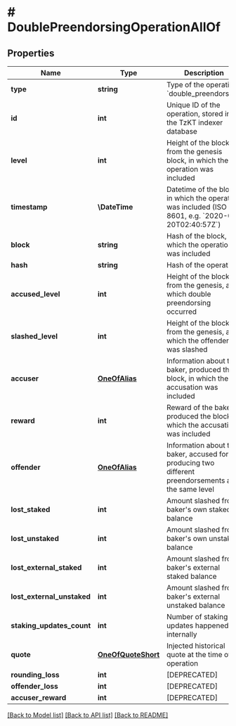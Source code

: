 # # DoublePreendorsingOperationAllOf

## Properties

Name | Type | Description | Notes
------------ | ------------- | ------------- | -------------
**type** | **string** | Type of the operation, &#x60;double_preendorsing&#x60; | [optional]
**id** | **int** | Unique ID of the operation, stored in the TzKT indexer database | [optional]
**level** | **int** | Height of the block from the genesis block, in which the operation was included | [optional]
**timestamp** | **\DateTime** | Datetime of the block, in which the operation was included (ISO 8601, e.g. &#x60;2020-02-20T02:40:57Z&#x60;) | [optional]
**block** | **string** | Hash of the block, in which the operation was included | [optional]
**hash** | **string** | Hash of the operation | [optional]
**accused_level** | **int** | Height of the block from the genesis, at which double preendorsing occurred | [optional]
**slashed_level** | **int** | Height of the block from the genesis, at which the offender was slashed | [optional]
**accuser** | [**OneOfAlias**](OneOfAlias.md) | Information about the baker, produced the block, in which the accusation was included | [optional]
**reward** | **int** | Reward of the baker, produced the block, in which the accusation was included | [optional]
**offender** | [**OneOfAlias**](OneOfAlias.md) | Information about the baker, accused for producing two different preendorsements at the same level | [optional]
**lost_staked** | **int** | Amount slashed from baker&#39;s own staked balance | [optional]
**lost_unstaked** | **int** | Amount slashed from baker&#39;s own unstaked balance | [optional]
**lost_external_staked** | **int** | Amount slashed from baker&#39;s external staked balance | [optional]
**lost_external_unstaked** | **int** | Amount slashed from baker&#39;s external unstaked balance | [optional]
**staking_updates_count** | **int** | Number of staking updates happened internally | [optional]
**quote** | [**OneOfQuoteShort**](OneOfQuoteShort.md) | Injected historical quote at the time of operation | [optional]
**rounding_loss** | **int** | [DEPRECATED] | [optional]
**offender_loss** | **int** | [DEPRECATED] | [optional]
**accuser_reward** | **int** | [DEPRECATED] | [optional]

[[Back to Model list]](../../README.md#models) [[Back to API list]](../../README.md#endpoints) [[Back to README]](../../README.md)

